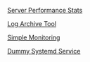 [Server Performance Stats](https://roadmap.sh/projects/server-stats)

[Log Archive Tool](https://roadmap.sh/projects/log-archive-tool)

[Simple Monitoring](https://roadmap.sh/projects/simple-monitoring-dashboard)

[Dummy Systemd Service](https://roadmap.sh/projects/dummy-systemd-service)
